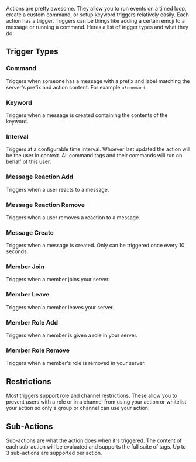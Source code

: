 Actions are pretty awesome. They allow you to run events on a timed loop, create a custom command, or setup keyword triggers relatively easily. Each action has a trigger. Triggers can be things like adding a certain emoji to a message or running a command. Heres a list of trigger types and what they do.

## Trigger Types

### Command

Triggers when someone has a message with a prefix and label matching the server's prefix and action content. For example `a!command`.

### Keyword

Triggers when a message is created containing the contents of the keyword.

### Interval

Triggers at a configurable time interval. Whoever last updated the action will be the user in context. All command tags and their commands will run on behalf of this user.

### Message Reaction Add

Triggers when a user reacts to a message.

### Message Reaction Remove

Triggers when a user removes a reaction to a message.

### Message Create

Triggers when a message is created. Only can be triggered once every 10 seconds.

### Member Join

Triggers when a member joins your server.

### Member Leave

Triggers when a member leaves your server.

### Member Role Add

Triggers when a member is given a role in your server.

### Member Role Remove

Triggers when a member's role is removed in your server.

## Restrictions

Most triggers support role and channel restrictions. These allow you to prevent users with a role or in a channel from using your action or whitelist your action so only a group or channel can use your action.

## Sub-Actions

Sub-actions are what the action does when it's triggered. The content of each sub-action will be evaluated and supports the full suite of tags. Up to 3 sub-actions are supported per action.
